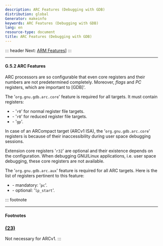 ```yaml
---
description: ARC Features (Debugging with GDB)
distribution: global
Generator: makeinfo
keywords: ARC Features (Debugging with GDB)
lang: en
resource-type: document
title: ARC Features (Debugging with GDB)
---
```

::: header
Next: [ARM Features](ARM-Features.html#ARM-Features)]
:::

---

#### G.5.2 ARC Features

ARC processors are so configurable that even core registers and their numbers are not predetermined completely. Moreover, *flags* and *PC* registers, which are important to [GDB]'.

The '`org.gnu.gdb.arc.core`' feature is required for all targets. It must contain registers:

- \- '`r0`' for normal register file targets.
- \- '`r0`' for reduced register file targets.
- \- '`gp`'.

In case of an ARCompact target (ARCv1 ISA), the '`org.gnu.gdb.arc.core`' registers is because of their inaccessibility during user space debugging sessions.

Extension core registers '`r32`' are optional and their existence depends on the configuration. When debugging GNU/Linux applications, i.e. user space debugging, these core registers are not available.

The '`org.gnu.gdb.arc.aux`' feature is required for all ARC targets. Here is the list of registers pertinent to this feature:

- \- mandatory: '`pc`'.
- \- optional: '`lp_start`'.

::: footnote

---

#### Footnotes

### [(23)](#DOCF23)

Not necessary for ARCv1.
:::
